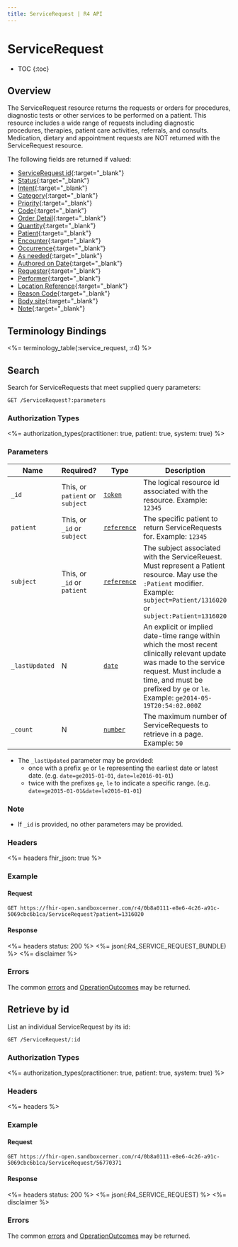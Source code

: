 ```yaml
---
title: ServiceRequest | R4 API
---
```


# ServiceRequest

* TOC
{:toc}

## Overview

The ServiceRequest resource returns the requests or orders for procedures, diagnostic tests or other services to be performed on a patient. This resource includes a wide range of requests including diagnostic procedures, therapies, patient care activities, referrals, and consults. Medication, dietary and appointment requests are NOT returned with the ServiceRequest resource.

The following fields are returned if valued:

* [ServiceRequest id]( https://hl7.org/fhir/r4/resource-definitions.html#Resource.id){:target="_blank"}
* [Status](https://www.hl7.org/fhir/servicerequest-definitions.html#ServiceRequest.status){:target="_blank"}
* [Intent](https://www.hl7.org/fhir/servicerequest-definitions.html#ServiceRequest.intent){:target="_blank"}
* [Category](https://www.hl7.org/fhir/servicerequest-definitions.html#ServiceRequest.category){:target="_blank"}
* [Priority](https://www.hl7.org/fhir/servicerequest-definitions.html#ServiceRequest.priority){:target="_blank"}
* [Code](https://www.hl7.org/fhir/servicerequest-definitions.html#ServiceRequest.code){:target="_blank"}
* [Order Detail](https://www.hl7.org/fhir/servicerequest-definitions.html#ServiceRequest.orderDetail){:target="_blank"}
* [Quantity](https://www.hl7.org/fhir/servicerequest-definitions.html#ServiceRequest.quantity_x_){:target="_blank"}
* [Patient](https://www.hl7.org/fhir/servicerequest-definitions.html#ServiceRequest.subject){:target="_blank"}
* [Encounter](https://www.hl7.org/fhir/servicerequest-definitions.html#ServiceRequest.encounter){:target="_blank"}
* [Occurrence](https://www.hl7.org/fhir/servicerequest-definitions.html#ServiceRequest.occurrence_x_){:target="_blank"}
* [As needed](https://www.hl7.org/fhir/servicerequest-definitions.html#ServiceRequest.asNeeded_x_){:target="_blank"}
* [Authored on Date](https://www.hl7.org/fhir/servicerequest-definitions.html#ServiceRequest.authoredOn){:target="_blank"}
* [Requester](https://www.hl7.org/fhir/servicerequest-definitions.html#ServiceRequest.requester){:target="_blank"}
* [Performer](https://www.hl7.org/fhir/servicerequest-definitions.html#ServiceRequest.performer){:target="_blank"}
* [Location Reference](https://www.hl7.org/fhir/servicerequest-definitions.html#ServiceRequest.locationReference){:target="_blank"}
* [Reason Code](https://www.hl7.org/fhir/servicerequest-definitions.html#ServiceRequest.reasonCode){:target="_blank"}
* [Body site](https://www.hl7.org/fhir/servicerequest-definitions.html#ServiceRequest.bodySite){:target="_blank"}
* [Note](https://www.hl7.org/fhir/servicerequest-definitions.html#ServiceRequest.note){:target="_blank"}

## Terminology Bindings

<%= terminology_table(:service_request, :r4) %>

## Search

Search for ServiceRequests that meet supplied query parameters:

    GET /ServiceRequest?:parameters

### Authorization Types

<%= authorization_types(practitioner: true, patient: true, system: true) %>

### Parameters

 Name      | Required?          | Type          | Description
-----------|--------------------|---------------|-----------------------------------------------------------------------------------------------------
 `_id`                    | This, or `patient` or `subject` | [`token`]     | The logical resource id associated with the resource. Example: `12345`
 `patient`                | This, or `_id` or `subject`     | [`reference`] | The specific patient to return ServiceRequests for. Example: `12345`
 `subject`                | This, or `_id` or `patient`     | [`reference`] | The subject associated with the ServiceReuest. Must represent a Patient resource. May use the `:Patient` modifier. Example: `subject=Patient/1316020` or `subject:Patient=1316020`
 `_lastUpdated`           | N                  | [`date`]      | An explicit or implied date-time range within which the most recent clinically relevant update was made to the service request. Must include a time, and must be prefixed by `ge` or `le`. Example: `ge2014-05-19T20:54:02.000Z`
 `_count`                 | N                  | [`number`]    | The maximum number of ServiceRequests to retrieve in a page. Example: `50`

 * The `_lastUpdated` parameter may be provided:
     * once with a prefix `ge` or `le` representing the earliest date or latest date. (e.g. `date=ge2015-01-01`, `date=le2016-01-01`)
     * twice with the prefixes `ge`, `le` to indicate a specific range. (e.g. `date=ge2015-01-01&date=le2016-01-01`)

### Note

  * If `_id` is provided, no other parameters may be provided.

### Headers

<%= headers fhir_json: true %>

### Example

#### Request

    GET https://fhir-open.sandboxcerner.com/r4/0b8a0111-e8e6-4c26-a91c-5069cbc6b1ca/ServiceRequest?patient=1316020

#### Response

<%= headers status: 200 %>
<%= json(:R4_SERVICE_REQUEST_BUNDLE) %>
<%= disclaimer %>

### Errors

The common [errors] and [OperationOutcomes] may be returned.

## Retrieve by id

List an individual ServiceRequest by its id:

    GET /ServiceRequest/:id

### Authorization Types

<%= authorization_types(practitioner: true, patient: true, system: true) %>

### Headers

<%= headers %>

### Example

#### Request

    GET https://fhir-open.sandboxcerner.com/r4/0b8a0111-e8e6-4c26-a91c-5069cbc6b1ca/ServiceRequest/56770371

#### Response

<%= headers status: 200 %>
<%= json(:R4_SERVICE_REQUEST) %>
<%= disclaimer %>

### Errors

The common [errors] and [OperationOutcomes] may be returned.

[`token`]: http://hl7.org/fhir/R4/search.html#token
[`reference`]: http://hl7.org/fhir/R4/search.html#reference
[`date`]: http://hl7.org/fhir/R4/search.html#date
[`number`]: http://hl7.org/fhir/R4/search.html#number
[status]: https://www.hl7.org/fhir/r4/valueset-servicerequest-status.html
[errors]: ../../#client-errors
[OperationOutcomes]: ../../#operation-outcomes